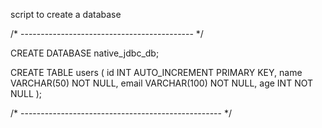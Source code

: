 script to create a database

/* ------------------------------------------- */

CREATE DATABASE native_jdbc_db;

CREATE TABLE users (
id INT AUTO_INCREMENT PRIMARY KEY,
name VARCHAR(50) NOT NULL,
email VARCHAR(100) NOT NULL,
age INT NOT NULL
);

/* -------------------------------------------------- */
